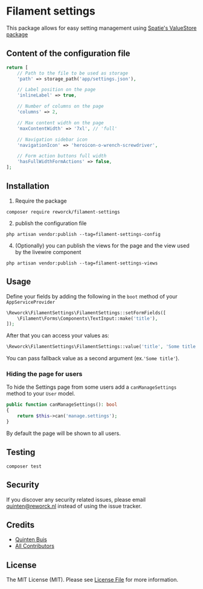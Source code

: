 # Filament settings

This package allows for easy setting management using [Spatie's ValueStore package](https://github.com/spatie/valuestore)

## Content of the configuration file
```php
return [
    // Path to the file to be used as storage
    'path' => storage_path('app/settings.json'),

    // Label position on the page
    'inlineLabel' => true,

    // Number of columns on the page
    'columns' => 2,

    // Max content width on the page
    'maxContentWidth' => '7xl', // 'full'

    // Navigation sidebar icon
    'navigationIcon' => 'heroicon-o-wrench-screwdriver',

    // Form action buttons full width
    'hasFullWidthFormActions' => false,
];
```

## Installation

1. Require the package
```shell
composer require reworck/filament-settings
```

2. publish the configuration file
```shell
php artisan vendor:publish --tag=filament-settings-config
```

4. (Optionally) you can publish the views for the page and the view used by the livewire component
```shell
php artisan vendor:publish --tag=filament-settings-views
```

## Usage

Define your fields by adding the following in the `boot` method of your `AppServiceProvider`
```php
\Reworck\FilamentSettings\FilamentSettings::setFormFields([
    \Filament\Forms\Components\TextInput::make('title'),
]);
```

After that you can access your values as:
```php
\Reworck\FilamentSettings\FilamentSettings::value('title', 'Some title')
```
You can pass fallback value as a second argument (ex.`'Some title'`).

### Hiding the page for users

To hide the Settings page from some users add a `canManageSettings` method to your `User` model.

```php
public function canManageSettings(): bool
{
    return $this->can('manage.settings');
}
```

By default the page will be shown to all users.

## Testing
```shell
composer test
```

## Security

If you discover any security related issues, please email quinten@reworck.nl instead of using the issue tracker.

## Credits

- [Quinten Buis](https://github.com/quintenbuis)
- [All Contributors](../../contributors)

## License

The MIT License (MIT). Please see [License File](LICENSE.md) for more information.
